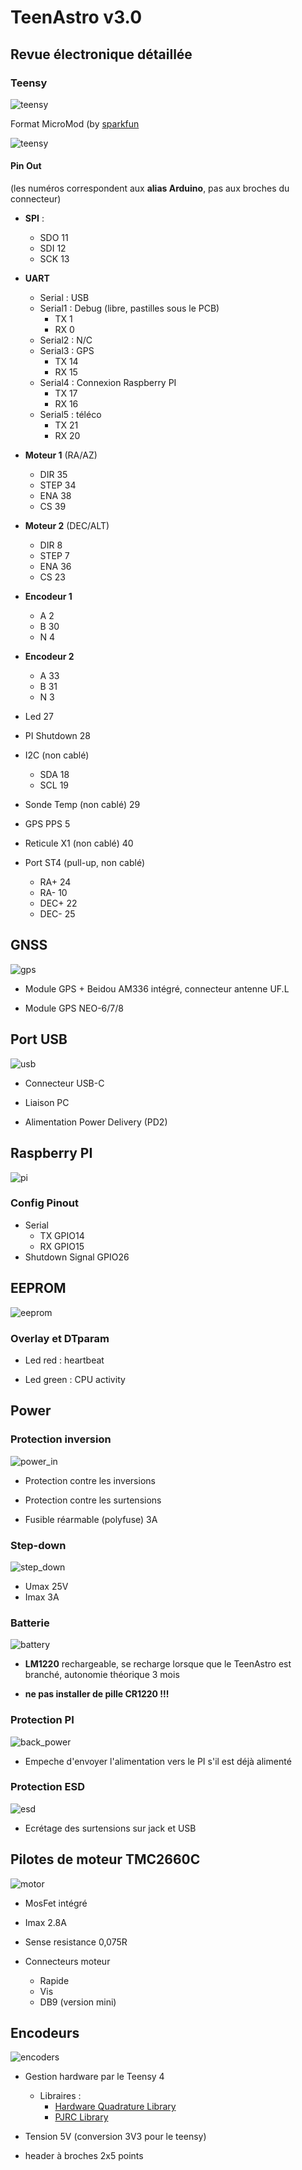 # TeenAstro v3.0

## Revue électronique détaillée

### Teensy

 ![teensy](https://cdn.sparkfun.com/c/264-148/assets/learn_tutorials/1/2/6/6/MM_Teensy_PB_Thumb.jpg)

Format MicroMod (by [sparkfun](https://www.sparkfun.com/products/16402)

![teensy](https://github.com/lordzurp/TeenAstro_Redux/raw/master/Images/schematic_teensy.png)

#### Pin Out

(les numéros correspondent aux **alias Arduino**, pas aux broches du connecteur)

* **SPI** : 
	* SDO 11
	* SDI 12
	* SCK 13
* **UART**
	* Serial : USB 
	* Serial1 : Debug (libre, pastilles sous le PCB)
		* TX 1
		* RX 0
	* Serial2 : N/C
	* Serial3 : GPS
		* TX 14
		* RX 15
	* Serial4 : Connexion Raspberry PI
		* TX 17
		* RX 16
	* Serial5 : téléco
		* TX 21
		* RX 20
* **Moteur 1** (RA/AZ)
	* DIR 35
	* STEP 34
	* ENA 38
	* CS 39
* **Moteur 2** (DEC/ALT)
	* DIR 8
	* STEP 7
	* ENA 36
	* CS 23
* **Encodeur 1**
	* A 2
	* B 30
	* N 4
* **Encodeur 2**
	* A 33
	* B 31
	* N 3


* Led 27
* PI Shutdown 28
* I2C (non cablé)
	* SDA 18
	* SCL 19
* Sonde Temp (non cablé) 29
* GPS PPS 5
* Reticule X1 (non cablé) 40
* Port ST4 (pull-up, non cablé)
	* RA+ 24
	* RA- 10
	* DEC+ 22
	* DEC- 25

## GNSS

![gps](https://github.com/lordzurp/TeenAstro_Redux/raw/master/Images/schematic_gps.png)

* Module GPS + Beidou AM336 intégré, connecteur antenne UF.L

* Module GPS NEO-6/7/8

## Port USB

![usb](https://github.com/lordzurp/TeenAstro_Redux/raw/master/Images/schematic_usb.png)

* Connecteur USB-C

* Liaison PC

* Alimentation Power Delivery (PD2)

## Raspberry PI 

![pi](https://github.com/lordzurp/TeenAstro_Redux/raw/master/Images/schematic_pi.png)

### Config Pinout

* Serial
	* TX GPIO14
	* RX GPIO15
* Shutdown Signal GPIO26

## EEPROM

![eeprom](https://github.com/lordzurp/TeenAstro_Redux/raw/master/Images/schematic_eeprom.png)

### Overlay et DTparam

* Led red : heartbeat

* Led green : CPU activity

## Power

### Protection inversion

![power_in](https://github.com/lordzurp/TeenAstro_Redux/raw/master/Images/schematic_power_in.png)

* Protection contre les inversions

* Protection contre les surtensions

* Fusible réarmable (polyfuse) 3A

### Step-down

![step_down](https://github.com/lordzurp/TeenAstro_Redux/raw/master/Images/schematic_step_down.png)

* Umax 25V
* Imax 3A

### Batterie

![battery](https://github.com/lordzurp/TeenAstro_Redux/raw/master/Images/schematic_battery.png)


* **LM1220** rechargeable, se recharge lorsque que le TeenAstro est branché, autonomie théorique 3 mois

* **ne pas installer de pille CR1220 !!!**

### Protection PI

![back_power](https://github.com/lordzurp/TeenAstro_Redux/raw/master/Images/schematic_back_power.png)

* Empeche d'envoyer l'alimentation vers le PI s'il est déjà alimenté

### Protection ESD

![esd](https://github.com/lordzurp/TeenAstro_Redux/raw/master/Images/schematic_esd.png)

* Ecrétage des surtensions sur jack et USB

## Pilotes de moteur **TMC2660C**

![motor](https://github.com/lordzurp/TeenAstro_Redux/raw/master/Images/schematic_motor.png)

* MosFet intégré

* Imax 2.8A

* Sense resistance 0,075R

* Connecteurs moteur
	* Rapide 
	* Vis 
	* DB9 (version mini)

## Encodeurs

![encoders](https://github.com/lordzurp/TeenAstro_Redux/raw/master/Images/schematic_encoders.png)

* Gestion hardware par le Teensy 4
	* Libraires :
		* [Hardware Quadrature Library](https://github.com/mjs513/Teensy-4.x-Quad-Encoder-Library)
		* [PJRC Library](https://www.pjrc.com/teensy/td_libs_Encoder.html)

* Tension 5V (conversion 3V3 pour le teensy)

* header à broches 2x5 points


